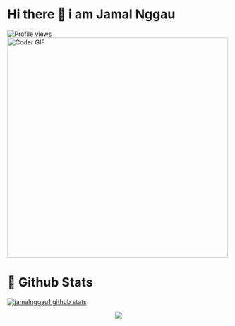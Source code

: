 # Hi there 👋 i am Jamal Nggau
![Profile views](https://gpvc.arturio.dev/jamalnggau1)
<img src="https://media.giphy.com/media/SWoSkN6DxTszqIKEqv/giphy.gif" alt="Coder GIF" width="500">



#  🐙 **Github Stats**
[![jamalnggau1 github stats](https://github-readme-stats.vercel.app/api?username=jamalnggau1&show_icons=true&theme=radical)](https://github.com/jamalnggau1)
<p align="center"><a href="https://github.com/jamalnggau1"><img src="https://github-readme-stats.vercel.app/api/top-langs/?username=jamalnggau1&theme=radical&layout=compact"></a></p>









